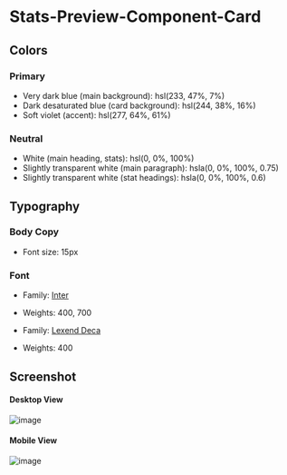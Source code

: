 # Stats-Preview-Component-Card


## Colors

### Primary

- Very dark blue (main background): hsl(233, 47%, 7%)
- Dark desaturated blue (card background): hsl(244, 38%, 16%)
- Soft violet (accent): hsl(277, 64%, 61%)

### Neutral

- White (main heading, stats): hsl(0, 0%, 100%)
- Slightly transparent white (main paragraph): hsla(0, 0%, 100%, 0.75)
- Slightly transparent white (stat headings): hsla(0, 0%, 100%, 0.6)

## Typography

### Body Copy

- Font size: 15px

### Font

- Family: [Inter](https://fonts.google.com/specimen/Inter)
- Weights: 400, 700

- Family: [Lexend Deca](https://fonts.google.com/specimen/Lexend+Deca)
- Weights: 400

## Screenshot

#### Desktop View

![image](https://user-images.githubusercontent.com/76789333/180357733-60a4b7bc-f01c-4a49-993a-0575b937dea1.png)

#### Mobile View
![image](https://user-images.githubusercontent.com/76789333/180357932-908a9e31-9c35-41c0-88c8-d4c30692591a.png)



